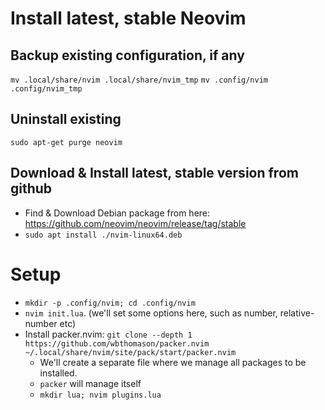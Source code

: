 # Install latest, stable Neovim


## Backup existing configuration, if any
`mv .local/share/nvim .local/share/nvim_tmp`
`mv .config/nvim .config/nvim_tmp`


## Uninstall existing
`sudo apt-get purge neovim`


## Download & Install latest, stable version from github
* Find & Download Debian package from here: https://github.com/neovim/neovim/release/tag/stable
* `sudo apt install ./nvim-linux64.deb`


# Setup


* `mkdir -p .config/nvim; cd .config/nvim`
* `nvim init.lua`. (we'll set some options here, such as number, relative-number etc)
* Install packer.nvim: `git clone --depth 1 https://github.com/wbthomason/packer.nvim ~/.local/share/nvim/site/pack/start/packer.nvim`
	* We'll create a separate file where we manage all packages to be installed.
	* `packer` will manage itself
	* `mkdir lua; nvim plugins.lua`

